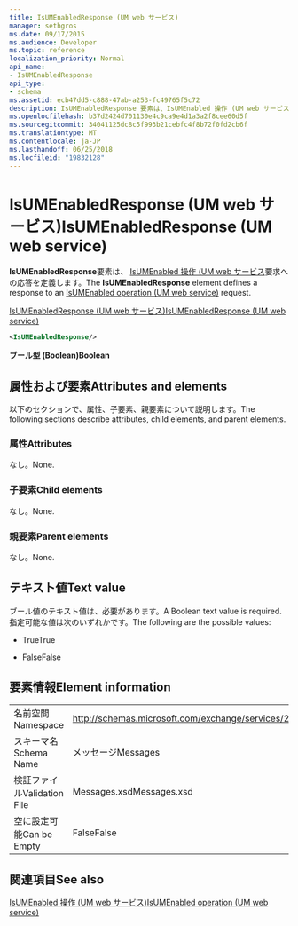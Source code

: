 ```yaml
---
title: IsUMEnabledResponse (UM web サービス)
manager: sethgros
ms.date: 09/17/2015
ms.audience: Developer
ms.topic: reference
localization_priority: Normal
api_name:
- IsUMEnabledResponse
api_type:
- schema
ms.assetid: ecb47dd5-c888-47ab-a253-fc49765f5c72
description: IsUMEnabledResponse 要素は、IsUMEnabled 操作 (UM web サービス) の要求に対する応答を定義します。
ms.openlocfilehash: b37d2424d701130e4c9ca9e4d1a3a2f8cee60d5f
ms.sourcegitcommit: 34041125dc8c5f993b21cebfc4f8b72f0fd2cb6f
ms.translationtype: MT
ms.contentlocale: ja-JP
ms.lasthandoff: 06/25/2018
ms.locfileid: "19832128"
---
```

# <a name="isumenabledresponse-um-web-service"></a><span data-ttu-id="8a2f8-103">IsUMEnabledResponse (UM web サービス)</span><span class="sxs-lookup"><span data-stu-id="8a2f8-103">IsUMEnabledResponse (UM web service)</span></span>

<span data-ttu-id="8a2f8-104">**IsUMEnabledResponse**要素は、 [IsUMEnabled 操作 (UM web サービス](isumenabled-operation-um-web-service.md)要求への応答を定義します。</span><span class="sxs-lookup"><span data-stu-id="8a2f8-104">The **IsUMEnabledResponse** element defines a response to an [IsUMEnabled operation (UM web service)](isumenabled-operation-um-web-service.md) request.</span></span> 
  
[<span data-ttu-id="8a2f8-105">IsUMEnabledResponse (UM web サービス)</span><span class="sxs-lookup"><span data-stu-id="8a2f8-105">IsUMEnabledResponse (UM web service)</span></span>](isumenabledresponse-um-web-service.md)
  
```xml
<IsUMEnabledResponse/>
```

 <span data-ttu-id="8a2f8-106">**ブール型 (Boolean)**</span><span class="sxs-lookup"><span data-stu-id="8a2f8-106">**Boolean**</span></span>
## <a name="attributes-and-elements"></a><span data-ttu-id="8a2f8-107">属性および要素</span><span class="sxs-lookup"><span data-stu-id="8a2f8-107">Attributes and elements</span></span>

<span data-ttu-id="8a2f8-108">以下のセクションで、属性、子要素、親要素について説明します。</span><span class="sxs-lookup"><span data-stu-id="8a2f8-108">The following sections describe attributes, child elements, and parent elements.</span></span>
  
### <a name="attributes"></a><span data-ttu-id="8a2f8-109">属性</span><span class="sxs-lookup"><span data-stu-id="8a2f8-109">Attributes</span></span>

<span data-ttu-id="8a2f8-110">なし。</span><span class="sxs-lookup"><span data-stu-id="8a2f8-110">None.</span></span>
  
### <a name="child-elements"></a><span data-ttu-id="8a2f8-111">子要素</span><span class="sxs-lookup"><span data-stu-id="8a2f8-111">Child elements</span></span>

<span data-ttu-id="8a2f8-112">なし。</span><span class="sxs-lookup"><span data-stu-id="8a2f8-112">None.</span></span>
  
### <a name="parent-elements"></a><span data-ttu-id="8a2f8-113">親要素</span><span class="sxs-lookup"><span data-stu-id="8a2f8-113">Parent elements</span></span>

<span data-ttu-id="8a2f8-114">なし。</span><span class="sxs-lookup"><span data-stu-id="8a2f8-114">None.</span></span>
  
## <a name="text-value"></a><span data-ttu-id="8a2f8-115">テキスト値</span><span class="sxs-lookup"><span data-stu-id="8a2f8-115">Text value</span></span>

<span data-ttu-id="8a2f8-116">ブール値のテキスト値は、必要があります。</span><span class="sxs-lookup"><span data-stu-id="8a2f8-116">A Boolean text value is required.</span></span> <span data-ttu-id="8a2f8-117">指定可能な値は次のいずれかです。</span><span class="sxs-lookup"><span data-stu-id="8a2f8-117">The following are the possible values:</span></span>
  
- <span data-ttu-id="8a2f8-118">True</span><span class="sxs-lookup"><span data-stu-id="8a2f8-118">True</span></span>
    
- <span data-ttu-id="8a2f8-119">False</span><span class="sxs-lookup"><span data-stu-id="8a2f8-119">False</span></span>
    
## <a name="element-information"></a><span data-ttu-id="8a2f8-120">要素情報</span><span class="sxs-lookup"><span data-stu-id="8a2f8-120">Element information</span></span>

|||
|:-----|:-----|
|<span data-ttu-id="8a2f8-121">名前空間</span><span class="sxs-lookup"><span data-stu-id="8a2f8-121">Namespace</span></span>  <br/> |http://schemas.microsoft.com/exchange/services/2006/messages  <br/> |
|<span data-ttu-id="8a2f8-122">スキーマ名</span><span class="sxs-lookup"><span data-stu-id="8a2f8-122">Schema Name</span></span>  <br/> |<span data-ttu-id="8a2f8-123">メッセージ</span><span class="sxs-lookup"><span data-stu-id="8a2f8-123">Messages</span></span>  <br/> |
|<span data-ttu-id="8a2f8-124">検証ファイル</span><span class="sxs-lookup"><span data-stu-id="8a2f8-124">Validation File</span></span>  <br/> |<span data-ttu-id="8a2f8-125">Messages.xsd</span><span class="sxs-lookup"><span data-stu-id="8a2f8-125">Messages.xsd</span></span>  <br/> |
|<span data-ttu-id="8a2f8-126">空に設定可能</span><span class="sxs-lookup"><span data-stu-id="8a2f8-126">Can be Empty</span></span>  <br/> |<span data-ttu-id="8a2f8-127">False</span><span class="sxs-lookup"><span data-stu-id="8a2f8-127">False</span></span>  <br/> |
   
## <a name="see-also"></a><span data-ttu-id="8a2f8-128">関連項目</span><span class="sxs-lookup"><span data-stu-id="8a2f8-128">See also</span></span>



[<span data-ttu-id="8a2f8-129">IsUMEnabled 操作 (UM web サービス)</span><span class="sxs-lookup"><span data-stu-id="8a2f8-129">IsUMEnabled operation (UM web service)</span></span>](isumenabled-operation-um-web-service.md)

